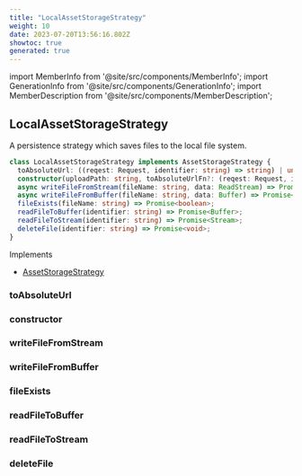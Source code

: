 ```yaml
---
title: "LocalAssetStorageStrategy"
weight: 10
date: 2023-07-20T13:56:16.802Z
showtoc: true
generated: true
---
```

<!-- This file was generated from the Vendure source. Do not modify. Instead, re-run the "docs:build" script -->
import MemberInfo from '@site/src/components/MemberInfo';
import GenerationInfo from '@site/src/components/GenerationInfo';
import MemberDescription from '@site/src/components/MemberDescription';


## LocalAssetStorageStrategy

<GenerationInfo sourceFile="packages/asset-server-plugin/src/local-asset-storage-strategy.ts" sourceLine="15" packageName="@vendure/asset-server-plugin" />

A persistence strategy which saves files to the local file system.

```ts title="Signature"
class LocalAssetStorageStrategy implements AssetStorageStrategy {
  toAbsoluteUrl: ((reqest: Request, identifier: string) => string) | undefined;
  constructor(uploadPath: string, toAbsoluteUrlFn?: (reqest: Request, identifier: string) => string)
  async writeFileFromStream(fileName: string, data: ReadStream) => Promise<string>;
  async writeFileFromBuffer(fileName: string, data: Buffer) => Promise<string>;
  fileExists(fileName: string) => Promise<boolean>;
  readFileToBuffer(identifier: string) => Promise<Buffer>;
  readFileToStream(identifier: string) => Promise<Stream>;
  deleteFile(identifier: string) => Promise<void>;
}
```
Implements

 * <a href='/typescript-api/assets/asset-storage-strategy#assetstoragestrategy'>AssetStorageStrategy</a>



### toAbsoluteUrl

<MemberInfo kind="property" type="((reqest: Request, identifier: string) =&#62; string) | undefined"   />


### constructor

<MemberInfo kind="method" type="(uploadPath: string, toAbsoluteUrlFn?: (reqest: Request, identifier: string) =&#62; string) => LocalAssetStorageStrategy"   />


### writeFileFromStream

<MemberInfo kind="method" type="(fileName: string, data: ReadStream) => Promise&#60;string&#62;"   />


### writeFileFromBuffer

<MemberInfo kind="method" type="(fileName: string, data: Buffer) => Promise&#60;string&#62;"   />


### fileExists

<MemberInfo kind="method" type="(fileName: string) => Promise&#60;boolean&#62;"   />


### readFileToBuffer

<MemberInfo kind="method" type="(identifier: string) => Promise&#60;Buffer&#62;"   />


### readFileToStream

<MemberInfo kind="method" type="(identifier: string) => Promise&#60;Stream&#62;"   />


### deleteFile

<MemberInfo kind="method" type="(identifier: string) => Promise&#60;void&#62;"   />


